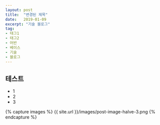 ---layout: posttitle:  "변경된 제목"date:   2019-01-09excerpt: "기술 블로그"tag:- 태그1- 태그2- 어반- 베이스- 기술- 블로그---## 테스트- 1 - 2- 3{% capture images %}	{{ site.url }}/images/post-image-halve-3.png{% endcapture %}